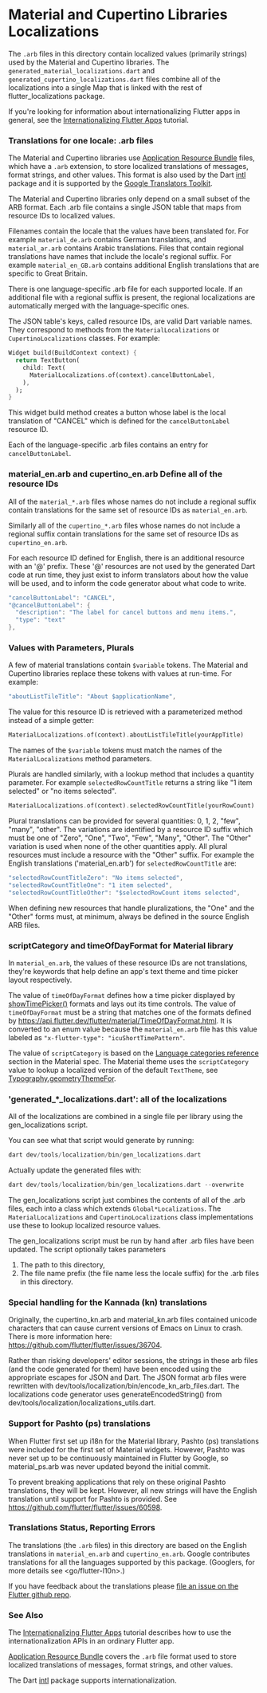 # Material and Cupertino Libraries Localizations

The `.arb` files in this directory contain localized values (primarily
strings) used by the Material and Cupertino libraries.  The
`generated_material_localizations.dart` and
`generated_cupertino_localizations.dart` files combine all of the
localizations into a single Map that is linked with the rest of
flutter_localizations package.

If you're looking for information about internationalizing Flutter
apps in general, see the
[Internationalizing Flutter Apps](https://flutter.dev/tutorials/internationalization/) tutorial.


### Translations for one locale: .arb files

The Material and Cupertino libraries use
[Application Resource Bundle](https://code.google.com/p/arb/wiki/ApplicationResourceBundleSpecification)
files, which have a `.arb` extension, to store localized translations
of messages, format strings, and other values. This format is also
used by the Dart [intl](https://pub.dev/packages/intl)
package and it is supported by the
[Google Translators Toolkit](https://translate.google.com/toolkit).

The Material and Cupertino libraries only depend on a small subset
of the ARB format. Each .arb file contains a single JSON table that
maps from resource IDs to localized values.

Filenames contain the locale that the values have been translated
for. For example `material_de.arb` contains German translations, and
`material_ar.arb` contains Arabic translations. Files that contain
regional translations have names that include the locale's regional
suffix. For example `material_en_GB.arb` contains additional English
translations that are specific to Great Britain.

There is one language-specific .arb file for each supported locale. If
an additional file with a regional suffix is present, the regional
localizations are automatically merged with the language-specific ones.

The JSON table's keys, called resource IDs, are valid Dart variable
names. They correspond to methods from the `MaterialLocalizations` or
`CupertinoLocalizations` classes. For example:

```dart
Widget build(BuildContext context) {
  return TextButton(
    child: Text(
      MaterialLocalizations.of(context).cancelButtonLabel,
    ),
  );
}
```

This widget build method creates a button whose label is the local
translation of "CANCEL" which is defined for the `cancelButtonLabel`
resource ID.

Each of the language-specific .arb files contains an entry for
`cancelButtonLabel`.

### material_en.arb and cupertino_en.arb Define all of the resource IDs

All of the `material_*.arb` files whose names do not include a regional
suffix contain translations for the same set of resource IDs as
`material_en.arb`.

Similarly all of the `cupertino_*.arb` files whose names do not include
a regional suffix contain translations for the same set of resource IDs
as `cupertino_en.arb`.

For each resource ID defined for English, there is an additional resource
with an '@' prefix. These '@' resources are not used by the generated
Dart code at run time, they just exist to inform translators about how
the value will be used, and to inform the code generator about what code
to write.

```dart
"cancelButtonLabel": "CANCEL",
"@cancelButtonLabel": {
  "description": "The label for cancel buttons and menu items.",
  "type": "text"
},
```


### Values with Parameters, Plurals

A few of material translations contain `$variable` tokens. The
Material and Cupertino libraries replace these tokens with values at
run-time. For example:

```dart
"aboutListTileTitle": "About $applicationName",
```

The value for this resource ID is retrieved with a parameterized
method instead of a simple getter:

```dart
MaterialLocalizations.of(context).aboutListTileTitle(yourAppTitle)
```

The names of the `$variable` tokens must match the names of the
`MaterialLocalizations` method parameters.


Plurals are handled similarly, with a lookup method that includes a
quantity parameter. For example `selectedRowCountTitle` returns a
string like "1 item selected" or "no items selected".

```dart
MaterialLocalizations.of(context).selectedRowCountTitle(yourRowCount)
```

Plural translations can be provided for several quantities: 0, 1, 2,
"few", "many", "other". The variations are identified by a resource ID
suffix which must be one of "Zero", "One", "Two", "Few", "Many",
"Other". The "Other" variation is used when none of the other
quantities apply. All plural resources must include a resource with
the "Other" suffix. For example the English translations
('material_en.arb') for `selectedRowCountTitle` are:

```dart
"selectedRowCountTitleZero": "No items selected",
"selectedRowCountTitleOne": "1 item selected",
"selectedRowCountTitleOther": "$selectedRowCount items selected",
```

When defining new resources that handle pluralizations, the "One" and
the "Other" forms must, at minimum, always be defined in the source
English ARB files.

### scriptCategory and timeOfDayFormat for Material library

In `material_en.arb`, the values of these resource IDs are not
translations, they're keywords that help define an app's text theme
and time picker layout respectively.

The value of `timeOfDayFormat` defines how a time picker displayed by
[showTimePicker()](https://api.flutter.dev/flutter/material/showTimePicker.html)
formats and lays out its time controls. The value of `timeOfDayFormat`
must be a string that matches one of the formats defined by
<https://api.flutter.dev/flutter/material/TimeOfDayFormat.html>.
It is converted to an enum value because the `material_en.arb` file
has this value labeled as `"x-flutter-type": "icuShortTimePattern"`.

The value of `scriptCategory` is based on the
[Language categories reference](https://material.io/design/typography/language-support.html#language-categories-reference)
section in the Material spec. The Material theme uses the
`scriptCategory` value to lookup a localized version of the default
`TextTheme`, see
[Typography.geometryThemeFor](https://api.flutter.dev/flutter/material/Typography/geometryThemeFor.html).


### 'generated_*_localizations.dart': all of the localizations

All of the localizations are combined in a single file per library
using the gen_localizations script. 

You can see what that script would generate by running:
```dart
dart dev/tools/localization/bin/gen_localizations.dart
```

Actually update the generated files with:
```dart
dart dev/tools/localization/bin/gen_localizations.dart --overwrite
```

The gen_localizations script just combines the contents of all of the
.arb files, each into a class which extends `Global*Localizations`.
The `MaterialLocalizations` and `CupertinoLocalizations`
class implementations use these to lookup localized resource values.

The gen_localizations script must be run by hand after .arb files have
been updated. The script optionally takes parameters
1. The path to this directory,
2. The file name prefix (the file name less the locale
suffix) for the .arb files in this directory.


### Special handling for the Kannada (kn) translations

Originally, the cupertino_kn.arb and material_kn.arb files contained unicode
characters that can cause current versions of Emacs on Linux to crash. There is
more information here: https://github.com/flutter/flutter/issues/36704.

Rather than risking developers' editor sessions, the strings in these arb files
(and the code generated for them) have been encoded using the appropriate
escapes for JSON and Dart. The JSON format arb files were rewritten with
dev/tools/localization/bin/encode_kn_arb_files.dart. The localizations code
generator uses generateEncodedString()
from dev/tools/localization/localizations_utils.dart.

### Support for Pashto (ps) translations

When Flutter first set up i18n for the Material library, Pashto (ps)
translations were included for the first set of Material widgets.
However, Pashto was never set up to be continuously maintained in
Flutter by Google, so material_ps.arb was never updated beyond the
initial commit.

To prevent breaking applications that rely on these original Pashto
translations, they will be kept. However, all new strings will have
the English translation until support for Pashto is provided.
See https://github.com/flutter/flutter/issues/60598.

### Translations Status, Reporting Errors

The translations (the `.arb` files) in this directory are based on the
English translations in `material_en.arb` and `cupertino_en.arb`.
Google contributes translations for all the languages supported by
this package. (Googlers, for more details see <go/flutter-l10n>.)

If you have feedback about the translations please
[file an issue on the Flutter github repo](https://github.com/flutter/flutter/issues/new?template=2_bug.md).


### See Also

The [Internationalizing Flutter Apps](https://flutter.dev/tutorials/internationalization/)
tutorial describes how to use the internationalization APIs in an
ordinary Flutter app.

[Application Resource Bundle](https://code.google.com/p/arb/wiki/ApplicationResourceBundleSpecification)
covers the `.arb` file format used to store localized translations
of messages, format strings, and other values.

The Dart [intl](https://pub.dev/packages/intl)
package supports internationalization.
